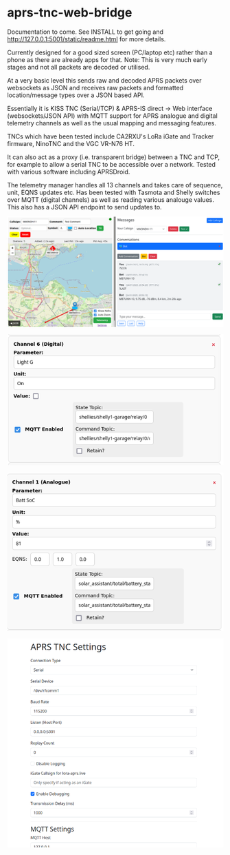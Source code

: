 # aprs-tnc-web-bridge

Documentation to come. See INSTALL to get going and http://127.0.0.1:5001/static/readme.html for more details. 

Currently designed for a good sized screen (PC/laptop etc) rather than a phone as there are already apps for that. Note: This is very much early stages and not all packets are decoded or utilised.

At a very basic level this sends raw and decoded APRS packets over websockets as JSON and receives raw packets and formatted location/message types over a JSON based API.

Essentially it is KISS TNC (Serial/TCP) & APRS-IS direct -> Web interface (websockets/JSON API) with MQTT support for APRS analogue and digital telemetry channels as well as the usual mapping and messaging features.

TNCs which have been tested include CA2RXU's LoRa iGate and Tracker firmware, NinoTNC and the VGC VR-N76 HT.

It can also act as a proxy (i.e. transparent bridge) between a TNC and TCP, for example to allow a serial TNC to be accessible over a network. Tested with various software including APRSDroid.

The telemetry manager handles all 13 channels and takes care of sequence, unit, EQNS updates etc. Has been tested with Tasmota and Shelly switches over MQTT (digital channels) as well as reading various analouge values. This also has a JSON API endpoint to send updates to.

![map](images/map-messages.png)


![digi](images/digital-telemetry.png)

![analogue](images/analogue-telemetry.png)

![settings](images/settings.png)
